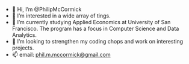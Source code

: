 - 👋 Hi, I’m @PhilipMcCormick
- 👀 I’m interested in a wide array of tings.
- 🌱 I’m currently studying Applied Economics at University of San Francisco. The program has a focus in Computer Science and Data Analytics.
- 💞️ I’m looking to strengthen my coding chops and work on interesting projects.
- 📫 email: phil.m.mccormick@gmail.com
<!---
PhilipMcCormick/PhilipMcCormick is a ✨ special ✨ repository because its `README.md` (this file) appears on your GitHub profile.
You can click the Preview link to take a look at your changes.
--->

